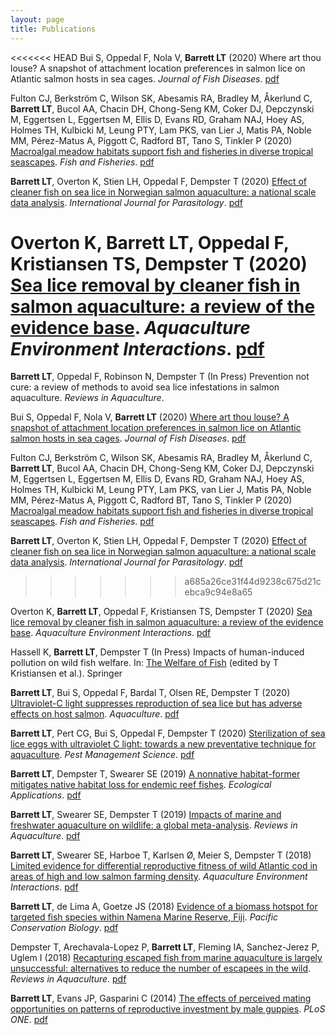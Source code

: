 ```yaml
---
layout: page
title: Publications
---
```

<<<<<<< HEAD
Bui S, Oppedal F, Nola V, **Barrett LT** (2020) Where art thou louse? A snapshot of attachment location preferences in salmon lice on Atlantic salmon hosts in sea cages. *Journal of Fish Diseases*. [pdf](pdfs/Bui-et-al-2020-JFishDis.pdf)

Fulton CJ, Berkström C, Wilson SK, Abesamis RA, Bradley M, Åkerlund C, **Barrett LT**, Bucol AA, Chacin DH, Chong-Seng KM, Coker DJ, Depczynski M, Eggertsen L, Eggertsen M, Ellis D, Evans RD, Graham NAJ, Hoey AS, Holmes TH, Kulbicki M, Leung PTY, Lam PKS, van Lier J, Matis PA, Noble MM, Pérez-Matus A, Piggott C, Radford BT, Tano S, Tinkler P (2020) [Macroalgal meadow habitats support fish and fisheries in diverse tropical seascapes](https://dx.doi.org/10.1111/faf.12455). *Fish and Fisheries*. [pdf](pdfs/Fulton-et-al-2020-FishandFisheries-seaweed.pdf)

**Barrett LT**, Overton K, Stien LH, Oppedal F, Dempster T (2020) [Effect of cleaner fish on sea lice in Norwegian salmon aquaculture: a national scale data analysis](https://doi.org/10.1016/j.ijpara.2019.12.005). *International Journal for Parasitology*. [pdf](pdfs/Barrett-et-al-2020-IJPara-cleaner-fish.pdf)

Overton K, **Barrett LT**, Oppedal F, Kristiansen TS, Dempster T (2020) [Sea lice removal by cleaner fish in salmon aquaculture: a review of the evidence base](https://doi.org/10.3354/aei00345). *Aquaculture Environment Interactions*. [pdf](pdfs/Overton-et-al-2020-AEI-cleaner-fish.pdf)
=======
**Barrett LT**, Oppedal F, Robinson N, Dempster T (In Press) Prevention not cure: a review of methods to avoid sea lice infestations in salmon aquaculture. *Reviews in Aquaculture*. 

Bui S, Oppedal F, Nola V, **Barrett LT** (2020) [Where art thou louse? A snapshot of attachment location preferences in salmon lice on Atlantic salmon hosts in sea cages](https://doi.org/10.1111/jfd.13167). *Journal of Fish Diseases*. [pdf](pdfs/Bui-et-al-2020-JFishDis.pdf)

Fulton CJ, Berkström C, Wilson SK, Abesamis RA, Bradley M, Åkerlund C, **Barrett LT**, Bucol AA, Chacin DH, Chong-Seng KM, Coker DJ, Depczynski M, Eggertsen L, Eggertsen M, Ellis D, Evans RD, Graham NAJ, Hoey AS, Holmes TH, Kulbicki M, Leung PTY, Lam PKS, van Lier J, Matis PA, Noble MM, Pérez-Matus A, Piggott C, Radford BT, Tano S, Tinkler P (2020) [Macroalgal meadow habitats support fish and fisheries in diverse tropical seascapes](https://dx.doi.org/10.1111/faf.12455). *Fish and Fisheries*. [pdf](pdfs/Fulton-et-al-2020-FishandFisheries-seaweed.pdf)

**Barrett LT**, Overton K, Stien LH, Oppedal F, Dempster T (2020) [Effect of cleaner fish on sea lice in Norwegian salmon aquaculture: a national scale data analysis](https://doi.org/10.1016/j.ijpara.2019.12.005). *International Journal for Parasitology*. [pdf](pdfs/Barrett-et-al-2020-IJPara-cleaner-fish.pdf)
>>>>>>> a685a26ce31f44d9238c675d21cebca9c94e8a65

Overton K, **Barrett LT**, Oppedal F, Kristiansen TS, Dempster T (2020) [Sea lice removal by cleaner fish in salmon aquaculture: a review of the evidence base](https://doi.org/10.3354/aei00345). *Aquaculture Environment Interactions*. [pdf](pdfs/Overton-et-al-2020-AEI-cleaner-fish.pdf)

Hassell K, **Barrett LT**, Dempster T (In Press) Impacts of human-induced pollution on wild fish welfare. In: [The Welfare of Fish](https://www.springer.com/gp/book/9783030416744#aboutBook) (edited by T Kristiansen et al.). Springer

**Barrett LT**, Bui S, Oppedal F, Bardal T, Olsen RE, Dempster T (2020) [Ultraviolet-C light suppresses reproduction of sea lice but has adverse effects on host salmon](https://doi.org/10.1016/j.aquaculture.2020.734954). *Aquaculture*. [pdf](pdfs/Barrett-et-al-2020-Aquaculture-UVC.pdf)

**Barrett LT**, Pert CG, Bui S, Oppedal F, Dempster T (2020) [Sterilization of sea lice eggs with ultraviolet C light: towards a new preventative technique for aquaculture](https://doi.org/10.1002/ps.5595). *Pest Management Science*. [pdf](pdfs/Barrett-et-al-2019-PMS-UVC.pdf)

**Barrett LT**, Dempster T, Swearer SE (2019) [A nonnative habitat-former mitigates native habitat loss for endemic reef fishes](https://doi.org/10.1002/eap.1956). *Ecological Applications*. [pdf](pdfs/Barrett-et-al-2019-EcolApps-wakame.pdf)

**Barrett LT**, Swearer SE, Dempster T (2019) [Impacts of marine and freshwater aquaculture on wildlife: a global meta-analysis](https://doi.org/10.1111/RAQ.12277). *Reviews in Aquaculture*. [pdf](pdfs/Barrett-et-al-2019-RAQ-wildlife.pdf)

**Barrett LT**, Swearer SE, Harboe T, Karlsen Ø, Meier S, Dempster T (2018) [Limited evidence for differential reproductive fitness of wild Atlantic cod in areas of high and low salmon farming density](https://doi.org/10.3354/aei00275). *Aquaculture Environment Interactions*. [pdf](pdfs/Barrett-et-al-2018-AEI-cod.pdf)

**Barrett LT**, de Lima A, Goetze JS (2018) [Evidence of a biomass hotspot for targeted fish species within Namena Marine Reserve, Fiji](https://doi.org/10.1071/PC18034). *Pacific Conservation Biology*. [pdf](pdfs/Barrett-et-al-2018-PCB-Fiji.pdf)

Dempster T, Arechavala-Lopez P, **Barrett LT**, Fleming IA, Sanchez-Jerez P, Uglem I (2018) [Recapturing escaped fish from marine aquaculture is largely unsuccessful: alternatives to reduce the number of escapees in the wild](https://doi.org/10.1111/raq.12153). *Reviews in Aquaculture*. [pdf](pdfs/Dempster-et-al-2018-RAQ-escapes.pdf)

**Barrett LT**, Evans JP, Gasparini C (2014) [The effects of perceived mating opportunities on patterns of reproductive investment by male guppies](https://doi.org/10.1371/journal.pone.0093780). *PLoS ONE*. [pdf](pdfs/Barrett-et-al-2014-PLOSONE-guppies.pdf)
